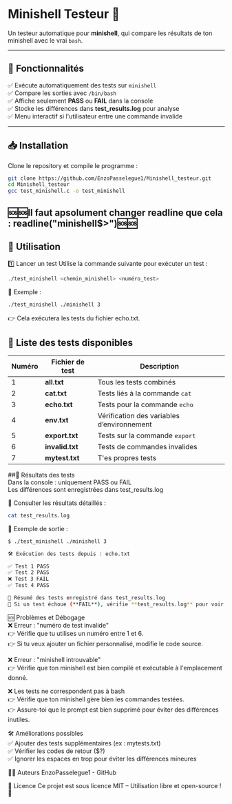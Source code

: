 # Minishell Testeur 🚀

Un testeur automatique pour **minishell**, qui compare les résultats de ton minishell avec le vrai `bash`.

---

## 🌟 Fonctionnalités  
✅ Exécute automatiquement des tests sur `minishell`  
✅ Compare les sorties avec `/bin/bash`  
✅ Affiche seulement **PASS** ou **FAIL** dans la console  
✅ Stocke les différences dans **test_results.log** pour analyse  
✅ Menu interactif si l'utilisateur entre une commande invalide  

---

## 📥 Installation  

Clone le repository et compile le programme :  

```bash
git clone https://github.com/EnzoPasselegue1/Minishell_testeur.git
cd Minishell_testeur
gcc test_minishell.c -o test_minishell
```
## 🆘🆘Il faut apsolument changer readline que cela : readline("minishell$>")🆘🆘  
## 🎯 Utilisation
1️⃣ Lancer un test
Utilise la commande suivante pour exécuter un test :

```bash
./test_minishell <chemin_minishell> <numéro_test>
```
📌 Exemple :
```bash
./test_minishell ./minishell 3
```
👉 Cela exécutera les tests du fichier echo.txt.

## 📜 Liste des tests disponibles  

| Numéro | Fichier de test       | Description                          |
|--------|-----------------------|--------------------------------------|
| 1      | **all.txt**           | Tous les tests combinés             |
| 2      | **cat.txt**           | Tests liés à la commande `cat`      |
| 3      | **echo.txt**          | Tests pour la commande `echo`       |
| 4      | **env.txt**           | Vérification des variables d’environnement |
| 5      | **export.txt**        | Tests sur la commande `export`      |
| 6      | **invalid.txt**       | Tests de commandes invalides        |
| 7      | **mytest.txt**        | T'es propres tests                  |

##📄 Résultats des tests  
Dans la console : uniquement PASS ou FAIL  
Les différences sont enregistrées dans test_results.log  

📌 Consulter les résultats détaillés :

```bash
cat test_results.log
```
🔧 Exemple de sortie :

```bash
$ ./test_minishell ./minishell 3

🛠️ Exécution des tests depuis : echo.txt

✅ Test 1 PASS  
✅ Test 2 PASS  
❌ Test 3 FAIL  
✅ Test 4 PASS  

📄 Résumé des tests enregistré dans test_results.log  
📌 Si un test échoue (**FAIL**), vérifie **test_results.log** pour voir les différences ave
```
🆘 Problèmes et Débogage  
❌ Erreur : "numéro de test invalide"  
👉 Vérifie que tu utilises un numéro entre 1 et 6.  
👉 Si tu veux ajouter un fichier personnalisé, modifie le code source.  

❌ Erreur : "minishell introuvable"  
👉 Vérifie que ton minishell est bien compilé et exécutable à l'emplacement donné.  

❌ Les tests ne correspondent pas à bash  
👉 Vérifie que ton minishell gère bien les commandes testées.  
👉 Assure-toi que le prompt est bien supprimé pour éviter des différences inutiles.  

🛠️ Améliorations possibles  
✅ Ajouter des tests supplémentaires (ex : mytests.txt)  
✅ Vérifier les codes de retour ($?)  
✅ Ignorer les espaces en trop pour éviter les différences mineures  

👨‍💻 Auteurs
EnzoPasselegue1 - GitHub

📝 Licence
Ce projet est sous licence MIT – Utilisation libre et open-source ! 🚀







